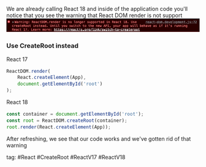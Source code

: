 We are already calling React 18 and inside of the application code you'll notice that you see the warning that React DOM render is not support
![](./photo/Pasted%20image%2020230429124701.png)

### Use CreateRoot instead
React 17
```js
ReactDOM.render(
	React.createElement(App),
	document.getElementById('root')
);
```
React 18
```js
const container = document.getElementById('root');
const root = ReactDOM.createRoot(container);
root.render(React.createElement(App));
```
After refreshing, we see that our code works and we've gotten rid of that warning

tag: #React #CreateRoot #ReactV17 #ReactV18 
